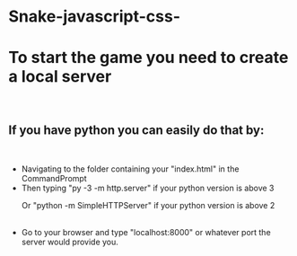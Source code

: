 # Snake-javascript-css-
<h1>To start the game you need to create a local server</h1><br>
<h2>If you have python you can easily do that by:</h2><br>
<ul>
  <li>Navigating to the folder containing your "index.html" in the CommandPrompt<br></li>
  <li>Then typing "py -3 -m http.server" if your python version is above 3<br></li>
  <p>     Or "python -m SimpleHTTPServer" if  your python version is above 2</p><br>
  <li>Go to your browser and type "localhost:8000" or whatever port the server would provide you.<br></li>
</ul>
